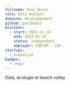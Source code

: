 ```yaml
---
fullname: Paul Boosz
role: Data Analyst
domaine: Développement
github: paulboosz
missions:
  - start: 2021-11-14
    end: 2024-03-14
    status: independent
    employer: INETUM - LBC
startups:
  - ecobalyse
badges:
  - segur
---
```


Data, écologie et beach volley
